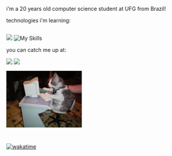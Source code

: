 <div style="display: flex; align-items: center; flex-direction: row">
  <div style="flex: 1;">
    <p>
      i'm a 20 years old computer science student at UFG from Brazil!
    </p>
    <p>
      technologies i'm learning:
    </p>
  </div>
</div>
           
![](https://skillicons.dev/icons?i=ts,c,go,py,java) ![My Skills](https://skillicons.dev/icons?i=prisma,next,react,nodejs,tailwind,postgres)
        
<div>
  <p>
    you can catch me up at:
  </p>
</div>

[![](https://skillicons.dev/icons?i=linkedin)](https://www.linkedin.com/in/matheus-henrique-rodrigues-magalh%C3%A3es/) 
[![](https://skillicons.dev/icons?i=instagram)](https://www.instagram.com/matheushr.m)


<img src="static/giphy.gif" alt="cat" width="200">


#

[![wakatime](https://wakatime.com/badge/user/c1054241-c005-4f30-bee2-f1689db4f8f4.svg)](https://wakatime.com/@c1054241-c005-4f30-bee2-f1689db4f8f4)

